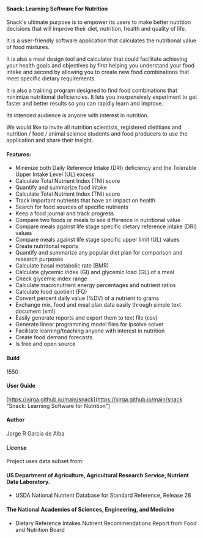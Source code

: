#### Snack: Learning Software For Nutrition
 
 Snack's ultimate purpose is to empower its users to make better nutrition
decisions that will improve their diet, nutrition, health and quality of life.
	 
 It is a user-friendly software application that calculates the nutritional value
of food mixtures.
	
 It is also a meal design tool and calculator that could facilitate achieving
your health goals and objectives by first helping you understand your food intake 
and second by allowing you to create new food combinations that meet specific 
dietary requirements. 
	
 It is also a training program designed to find food combinations that minimize 
nutritional deficiencies. It lets you inexpensively experiment to get faster and 
better results so you can rapidly learn and improve.
	
 Its intended audience is anyone with interest in nutrition.
 
 We would like to invite all nutrition scientists, registered dietitians and 
nutrition / food / animal science students and food producers to use the application
and share their insight.

#### Features:

  * Minimize both Daily Reference Intake (DRI) deficiency and the Tolerable Upper Intake Level (UL) excess
  * Calculate Total Nutrient Index (TNI) score
  * Quantify and summarize food intake
  * Calculate Total Nutrient Index (TNI) score
  * Track important nutrients that have an impact on health
  * Search for food sources of specific nutrients
  * Keep a food journal and track progress
  * Compare two foods or meals to see difference in nutritional value
  * Compare meals against life stage specific dietary reference intake (DRI) values
  * Compare meals against life stage specific upper limit (UL) values
  * Create nutritional reports
  * Quantify and summarize any popular diet plan for comparison and research purposes
  * Calculate basal metabolic rate (BMR)
  * Calculate glycemic index (GI) and glycemic load (GL) of a meal
  * Check glycemic index range
  * Calculate macronutrient energy percentages and nutrient ratios
  * Calculate food quotient (FQ)
  * Convert percent daily value (%DV) of a nutrient to grams
  * Exchange mix, food and meal plan data easily through simple text document (xml)
  * Easily generate reports and export them to text file (csv)
  * Generate linear programming model files for lpsolve solver  
  * Facilitate learning/teaching anyone with interest in nutrition
  * Create food demand forecasts
  * Is free and open source


#### Build

1550

#### User Guide

[https://xjrga.github.io/main/snack](https://xjrga.github.io/main/snack "Snack: Learning Software for Nutrition")

#### Author

Jorge R Garcia de Alba

#### License


Project uses data subset from:

#### US Department of Agriculture, Agricultural Research Service, Nutrient Data Laboratory.
* USDA National Nutrient Database for Standard Reference, Release 28

#### The National Academies of Sciences, Engineering, and Medicine
* Dietary Reference Intakes Nutrient Recommendations Report from Food and Nutrition Board